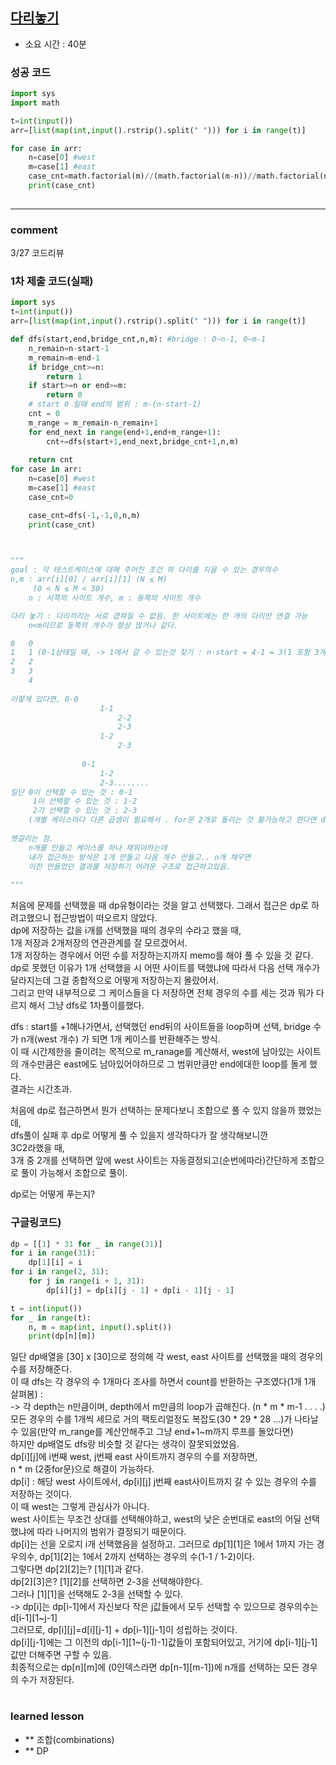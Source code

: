 
## [다리놓기](https://www.acmicpc.net/problem/1010)
* 소요 시간 :  40분

### 성공 코드
```python
import sys
import math

t=int(input())
arr=[list(map(int,input().rstrip().split(" "))) for i in range(t)]

for case in arr:
    n=case[0] #west
    m=case[1] #east
    case_cnt=math.factorial(m)//(math.factorial(m-n))//math.factorial(n) #nCr = n!n-r!/r!
    print(case_cnt)
        

```

----------------------------------------------------------------------------
### comment 
3/27 코드리뷰  
### 1차 제출 코드(실패)   
```python
import sys
t=int(input())
arr=[list(map(int,input().rstrip().split(" "))) for i in range(t)]

def dfs(start,end,bridge_cnt,n,m): #bridge : 0~n-1, 0~m-1
    n_remain=n-start-1
    m_remain=m-end-1
    if bridge_cnt>=n:
        return 1
    if start>=n or end>=m:
        return 0
    # start 0 일때 end의 범위 : m-(n-start-1)
    cnt = 0
    m_range = m_remain-n_remain+1
    for end_next in range(end+1,end+m_range+1):
        cnt+=dfs(start+1,end_next,bridge_cnt+1,n,m)
    
    return cnt
for case in arr:
    n=case[0] #west
    m=case[1] #east
    case_cnt=0

    case_cnt=dfs(-1,-1,0,n,m)
    print(case_cnt)
    


"""
goal : 각 테스트케이스에 대해 주어진 조건 하 다리를 지을 수 있는 경우의수
n,m : arr[i][0] / arr[i][1] (N ≤ M)
     (0 < N ≤ M < 30)
    n : 서쪽의 사이트 개수, m : 동쪽의 사이트 개수

다리 놓기 : 다리끼리는 서로 겹쳐질 수 없음. 한 사이트에는 한 개의 다리만 연결 가능
    n<m이므로 동쪽의 개수가 항상 많거나 같다. 

0   0
1   1 (0-1상태일 때, -> 1에서 갈 수 있는것 찾기 : n-start = 4-1 = 3(1 포함 3개남아있음) / m-end-1=5-1-1 = 3 (뒤에 3개남아있음.) : end+1+ m_remain-n_remain개만큼.
2   2
3   3
    4
    
이렇게 있다면, 0-0
                    1-1
                        2-2
                        2-3
                    1-2
                        2-3
                    
                0-1
                    1-2
                    2-3........
일단 0이 선택할 수 있는 것 : 0-1
     1이 선택할 수 있는 것 : 1-2
     2가 선택할 수 있는 것 : 2-3
    (개별 케이스마다 다른 곱셈이 필요해서 . for문 2개로 돌리는 것 불가능하고 한다면 dfs처럼해야할것같음)
    
헷갈리는 점.
    n개를 만들고 케이스를 하나 채워야하는데
    내가 접근하는 방식은 1개 만들고 다음 개수 만들고.. n개 채우면
    이전 만들었던 결과를 저장하기 어려운 구조로 접근하고있음.
    
"""
``` 

처음에 문제를 선택했을 때 dp유형이라는 것을 알고 선택했다. 그래서 접근은 dp로 하려고했으니 접근방법이 떠오르지 않았다.    
dp에 저장하는 값을 i개를 선택했을 때의 경우의 수라고 했을 때,      
1개 저장과 2개저장의 연관관계를 잘 모르겠어서.      
1개 저장하는 경우에서 어떤 수를 저장하는지까지 memo를 해야 풀 수 있을 것 같다.     
dp로 못했던 이유가 1개 선택했을 시 어떤 사이트를 택했냐에 따라서 다음 선택 개수가 달라지는데 그걸 종합적으로 어떻게 저장하는지 몰랐어서.          
그리고 만약 내부적으로 그 케이스들을 다 저장하면 전체 경우의 수를 세는 것과 뭐가 다르지 해서 그냥 dfs로 1차풀이를했다.      

dfs : start를 +1해나가면서, 선택했던 end뒤의 사이트들을 loop하며 선택, bridge 수가 n개(west 개수) 가 되면 1개 케이스를 반환해주는 방식.      
이 때 시간제한을 줄이려는 목적으로 m_ranage를 계산해서, west에 남아있는 사이트의 개수만큼은 east에도 남아있어야하므로 그 범위만큼만 end에대한 loop를 돌게 했다.    
결과는 시간초과.     
  
처음에 dp로 접근하면서 뭔가 선택하는 문제다보니 조합으로 풀 수 있지 않을까 했었는데,    
dfs풀이 실패 후 dp로 어떻게 풀 수 있을지 생각하다가 잘 생각해보니깐  
3C2라했을 때,    
3개 중 2개를 선택하면 앞에 west 사이트는 자동결정되고(순번에따라)간단하게 조합으로 풀이 가능해서 조합으로 풀이.   


dp로는 어떻게 푸는지?   
### 구글링코드)  
```python
dp = [[1] * 31 for _ in range(31)]
for i in range(31):
    dp[1][i] = i
for i in range(2, 31):
    for j in range(i + 1, 31):
        dp[i][j] = dp[i][j - 1] + dp[i - 1][j - 1]

t = int(input())
for _ in range(t):
    n, m = map(int, input().split())
    print(dp[n][m])
```
일단 dp배열을 [30] x [30]으로 정의해 각 west, east 사이트를 선택했을 때의 경우의수를 저장해준다.    
이 때 dfs는 각 경우의 수 1개마다 조사를 하면서 count를 반환하는 구조였다(1개 1개 살펴봄) :    
-> 각 depth는 n만큼이며, depth에서 m만큼의 loop가 곱해진다. (n * m * m-1 . . . .) 모든 경우의 수를 1개씩 세므로 거의 팩토리얼정도 복잡도(30 * 29 * 28 ...)가 나타날 수 있음(만약 m_range를 계산안해주고 그냥 end+1~m까지 루프를 돌았다면)   
하지만 dp배열도 dfs랑 비슷할 것 같다는 생각이 잘못되었었음.     
dp[i][j]에 i번째 west, j번째 east 사이트까지 경우의 수를 저장하면,     
n * m (2중for문)으로 해결이 가능하다.    
dp[i] : 해당 west 사이트에서, dp[i][j] j번째 east사이트까지 갈 수 있는 경우의 수를 저장하는 것이다.   
이 때 west는 그렇게 관심사가 아니다.   
west 사이트는 무조건 상대를 선택해야하고, west의 낮은 순번대로 east의 어딜 선택했냐에 따라 나머지의 범위가 결정되기 때문이다.  
dp[i]는 선을 오로지 i개 선택했음을 설정하고. 그러므로 dp[1][1]은 1에서 1까지 가는 경우의수, dp[1][2]는 1에서 2까지 선택하는 경우의 수(1-1 / 1-2)이다.    
그렇다면 dp[2][2]는? [1][1]과 같다.  
dp[2][3]은? [1][2]를 선택하면 2-3을 선택해야한다.      
그러나 [1][1]을 선택해도 2-3을 선택할 수 있다.       
-> dp[i]는 dp[i-1]에서 자신보다 작은 j값들에서 모두 선택할 수 있으므로 경우의수는 d[i-1][1~j-1]      
그러므로, dp[i][j]=d[i][j-1] + dp[i-1][j-1]이 성립하는 것이다.     
dp[i][j-1]에는 그 이전의 dp[i-1][1~(j-1)-1]값들이 포함되어있고, 거기에 dp[i-1][j-1]값만 더해주면 구할 수 있음.     
최종적으로는 dp[n][m]에 (0인덱스라면 dp[n-1][m-1])에 n개를 선택하는 모든 경우의 수가 저장된다.   


#
#
 ### learned lesson
 
* ** 조합(combinations)
* ** DP
#
#
 
 
 
 

